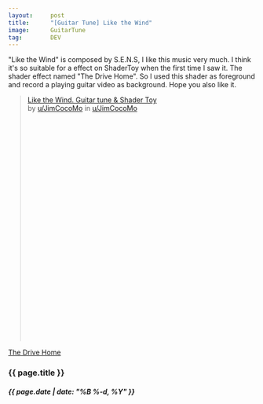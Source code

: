 ```yaml
---
layout:     post
title:      "[Guitar Tune] Like the Wind"
image:      GuitarTune
tag:        DEV
---
```


"Like the Wind" is composed by S.E.N.S, I like this music very much. I think it's so suitable for a effect on ShaderToy when the first time I saw it. The shader effect named "The Drive Home". So I used this shader as foreground and record a playing guitar video as background. Hope you also like it.<!--more-->

<blockquote class="reddit-embed-bq" style="height:500px" data-embed-theme="dark" data-embed-height="402">      <a href="https://www.reddit.com/user/JimCocoMo/comments/12fmxp1/like_the_wind_guitar_tune_shader_toy/">Like the Wind. Guitar tune &amp; Shader Toy</a><br> by      <a href="https://www.reddit.com/user/JimCocoMo">u/JimCocoMo</a> in      <a href="https://www.reddit.com/user/JimCocoMo/">u/JimCocoMo</a>    </blockquote><script async="" src="https://embed.reddit.com/widgets.js" charset="UTF-8"></script>

[The Drive Home](https://www.shadertoy.com/view/MdfBRX)

<h3>{{ page.title }}</h3>
<h5>{{ page.date | date: "%B %-d, %Y" }}</h5>

